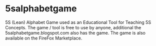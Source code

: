 5salphabetgame
==============

5S (Lean) Alphabet Game used as an Educational Tool for Teaching 5S Concepts. 
The game / tool is free to use by anyone, additional the 5salphabetgame.blogspot.com also has the game. 
The game is also available on the FireFox Marketplace.
